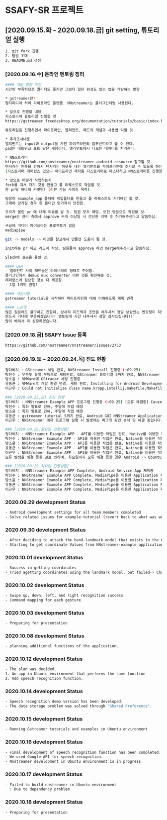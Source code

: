 # SSAFY-SR 프로젝트

## [2020.09.15.화 - 2020.09.18.금] git setting, 튜토리얼 실행
```sh
1. git fork 진행
2. 팀원 초대
3. README.md 생성
```

### [2020.09.16.수] 온라인 멘토링 정리
```sh
#### 개발 방향 조언
시간이 부족하므로 퀄리티도 좋지만 그보다 일단 완성도 있는 앱을 개발하는 방향

* gstreamer란?
멀티미디어 처리 파이프라인 플랫폼. NNstreamer는 플러그인처럼 사용된다.

* 앞으로 진행할 내용
지스트리머 튜토리얼 진행할 것 
https://gstreamer.freedesktop.org/documentation/tutorials/basic/index.html?gi-language=c

튜토리얼을 진행하면서 파이프라인, 엘리먼트, 패드의 개념과 사용법 익힐 것

* 추가조사내용
엘리먼트는 input과 output을 가진 파이프라인의 컴포넌트라고 볼 수 있다.
pad는 네트워크 포트 같은 개념이다. 엘리먼트에서 나오는 데이터를 처리한다.

* NN스트리머
https://github.com/nnstreamer/nnstreamer-android-resource 참고할 것.
텐서라는 인풋을 받아서 텐서라는 아웃풋 내는 엘리먼트를 파이프라인에 추가할 수 있도록 하는 플러그인.
(지스트리머 레퍼런스 있으니 파이프파인 제작을 지스트리머로 마스터하고 NN스트리머를 진행할 것!)

* 앞으로 어떻게 작업하는지
fork를 떠서 자기 깃을 만들고 풀 리퀘스트로 작업할 것.
한 pr당 하나의 커밋만! (리뷰 가능 사이즈 목적)

팀장이 example_app 폴더에 작업폴더를 만들고 풀 리퀘스트도 거기에만 할 것.
그래야 망가질 경우 한 폴더만 망가져서 안전함.

우리가 올린 pr 에 대해 리뷰를 달 것. 팀원 모두 해당. 또한 영문으로 작성할 것.
merge는 관리 측에서 approve 두개 이상일 시 간단한 리뷰 후 허가해주신다고 말씀하심.

구글에 미디어 파이프라는 프로젝트가 있음
mediapipe

git -> models -> 이것들 참고해서 만들면 도움이 될 것.

init하는 pr 하고 리드미 작성. 팀원들이 approve 하면 merge해주신다고 말씀하심.

Slack에 질문을 올릴 것.

#### Q&A
- 엘리먼트 사이 패드들은 라이브러리 형태로 주어짐.
플러그인에서 demux mux converter 이런 것들 확인해볼 것.
레퍼런스에 필요한 정보 다 제공함.
- 1일 1커밋 권장!

#### 개선사항
gstreamer tutorial을 시작하여 파이프라인에 대해 이해하도록 계획 변경

#### 느낀점
많은 질문에도 불구하고 친절히, 상세히 피드백과 조언을 해주셔서 정말 보람있는 멘토링이 되었던 것 같습니다.
반드시 기대에 부응하겠습니다! 멘토링에 시간 내주셔서 정말 감사드립니다!!!
많이 배워서 꼭 성장하겠습니다.
```


### [2020.09.18.금] SSAFY Issue 등록
```sh
https://github.com/nnstreamer/nnstreamer/issues/2753
```

### [2020.09.19.토 ~ 2020.09.24.목] 진도 현황
```sh
정다비치 : GStreamer 세팅 완료, NNStreamer Install 진행중 (~09.25)
박진수 : 우분투 듀얼 부팅으로 세팅완료, GStreamer 튜토리얼 5까지 완료, NNStreamer Example 시도중
방소윤 : VMWare에 GStraear 세팅 진행중
유동균 : VMWare로 개발 환경 변경, 세팅 완료, Installing for Android Development 완료
이근우 : Could not initialize class name.kropp.intellij.makefile.MakefileLanguage (NNStreamer 중 생긴 오류, 해결중)
```

```sh
### [2020.09.25.금] 진도 현황
정다비치 : NNStreamer Example APP 프로그램 진행중 (~09.25) [오류 해결중] Cause: executing external native build for ndkBuild /home/davichiar/Android/workspace/nnstreamer-example/android/example_app/nnstreamer-media-ssd/jni/Android.mk
박진수 : 특화 발표로 인해, 주말에 작업 예정
방소윤 : 특화 발표로 인해, 주말에 작업 예정
유동균 : gstreamer tutorial 5까지 완료, Android GUI NNStreamer Application Examples 진행중
이근우 : NNStreamer 예제 프로그램 실행 시 발생하는 버그의 원인 분석 및 해결 중입니다.
```

```sh
### [2020.09.28.월요일 진행상황]
정다비치 : NNStreamer Example APP - API를 이용한 작업은 완료, Native를 이용한 작업 중 오류 해결중 [오류 해결중] Failed to build pipline[1] 오류가 발생
박진수 : NNStreamer Example APP - API를 이용한 작업은 완료, Native를 이용한 작업 중 오류 해결중 [오류 해결중] Failed to build pipline[1] 오류가 발생
방소윤 : NNStreamer Example APP - API를 이용한 작업은 완료, Native를 이용한 작업 중 오류 해결중 [오류 해결중] Failed to build pipline[1] 오류가 발생
유동균 : NNStreamer Example APP - API를 이용한 작업은 완료, Native를 이용한 작업 중 오류 해결중 [오류 해결중] Failed to build pipline[1] 오류가 발생
이근우 : NNStreamer Example APP - API를 이용한 작업은 완료, Native를 이용한 작업 중 오류 해결중 [오류 해결중] Failed to build pipline[1] 오류가 발생
오류 발생을 해결 못한 걸로 인하여, 화요일까지 오류 해결 못할 경우 Android -> Ubuntu로 프로젝트 변경 예정중
```

```sh
### [2020.09.29.화요일 진행상황]
정다비치 : NNStreamer Example APP Complete, Android Service App 제작중
박진수 : NNStreamer Example APP Complete, MediaPipe를 이용한 Application 제작중
방소윤 : NNStreamer Example APP Complete, MediaPipe를 이용한 Application 제작중
유동균 : NNStreamer Example APP Complete, MediaPipe를 이용한 Application 제작중
이근우 : NNStreamer Example APP Complete, MediaPipe를 이용한 Application 제작중
```

### 2020.09.29 development Status
```sh
- Android development settings for all team members completed
- Solve related issues for example-tutorial (revert back to what was working normally)
```

### 2020.09.30 development Status
```sh
- After deciding to attach the hand-landmark model that exists in the Google Media Pipeline to the hand-detection model, development begins.
- Starting to get coordinate Values from NNstreamer-example application
```

### 2020.10.01 development Status
```sh
- Success in getting coordinates
- Tried agetting coordinates using the landmark model, but failed-> Change to swipe format using hand-detection coordinates
```

### 2020.10.02 development Status
```sh
- Swipe up, down, left, and right recognition success
- Command mapping for each gesture
```

### 2020.10.03 development Status
```sh
- Preparing for presentation 
```

### 2020.10.08 development Status
```sh
- planning additional functions of the application.
```

### 2020.10.12 development Status
```sh
- The plan was decided.
1. An app in Ubuntu environment that performs the same function
2. Add speech recognition function.
```

### 2020.10.14 development Status
```sh
- Speech recognition demo version has been developed.
- The data storage problem was solved through "Shared Preference".
```

### 2020.10.15 development Status
```sh
- Running Gstreamer tutorials and examples in Ubuntu environment
```

### 2020.10.16 development Status
```sh
- Final development of speech recognition function has been completed.
- We used Google API for speech recognition.
- Nnstreamer development in Ubuntu environment is in progress
```

### 2020.10.17 development Status
```sh
- Failed to build nnstreamer in Ubuntu environment
  : Due to dependency problem
```

### 2020.10.18 development Status
```sh
- Preparing for presentation 
```
